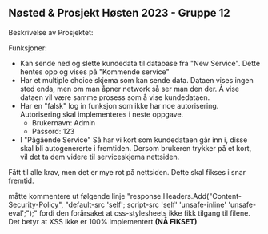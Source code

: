 ## Nøsted & Prosjekt Høsten 2023 - Gruppe 12

Beskrivelse av Prosjektet:

Funksjoner:
-  Kan sende ned  og slette kundedata til database fra "New Service". Dette hentes opp og vises på "Kommende service"
-  Har et multiple choice skjema som kan sende data. Dataen vises ingen sted enda, men om man åpner network så ser man den der. Å vise dataen vil være samme prosess som å vise       kundedataen.
-  Har en "falsk" log in funksjon som ikke har noe autorisering. Autorisering skal implementeres i neste oppgave.
      - Brukernavn: Admin
      - Passord: 123
-  I "Pågående Service" Så har vi kort som kundedataen går inn i, disse skal bli autogenererte i fremtiden. Dersom brukeren trykker på et kort, vil det ta dem videre til              serviceskjema nettsiden.
  
Fått til alle krav, men det er mye rot på nettsiden. Dette skal fikses i snar fremtid.

måtte kommentere ut følgende linje "response.Headers.Add("Content-Security-Policy", "default-src 'self'; script-src 'self' 'unsafe-inline' 'unsafe-eval';");" fordi den forårsaket at css-stylesheets ikke fikk tilgang til filene. Det betyr at XSS ikke er 100% implementert.**(NÅ FIKSET)**

